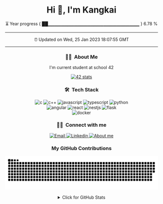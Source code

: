 <h1 align="center">Hi 👋, I'm Kangkai</h1>

<!-- Year progress bar -->
<p align="center">⏳ Year progress { ██▁▁▁▁▁▁▁▁▁▁▁▁▁▁▁▁▁▁▁▁▁▁▁▁▁▁▁▁ } 6.78 %</p>

---

<!-- Auto update time -->
<p align="center">⏰ Updated on Wed, 25 Jan 2023 18:07:55 GMT</p>

---

<!-- About me -->
<h3 align="center">🧑‍💻 &nbsp;About Me</h3>

<p align="center">I'm current student at school 42</p>

<!-- School 42 stats -->
<p align="center">
	<a href="https://github.com/JaeSeoKim/badge42">
		<img src="https://badge42.vercel.app/api/v2/cl1t6f1fn000609meta42ah3l/stats?cursusId=21&coalitionId=45" alt="42 stats" />
	</a>
</p>


<!-- Teck stack -->
<h3 align="center">🛠 &nbsp;Tech Stack</h3>

<p align="center">
	<!-- Language -->
	<img src="https://img.shields.io/badge/C-00599C?&style=for-the-badge&logo=c&logoColor=white" alt="c" />
	<img src="https://img.shields.io/badge/C%2B%2B-00599C?style=for-the-badge&logo=c%2B%2B&logoColor=white" alt="c++" />
	<img src="https://img.shields.io/badge/JAVASCRIPT-F5DB18?style=for-the-badge&logo=javascript&logoColor=white" alt="javascript" />
	<img src="https://img.shields.io/badge/TYPESCRIPT-007ACC?style=for-the-badge&logo=typescript&logoColor=white" alt="typescript" />
	<img src="https://img.shields.io/badge/PYTHON-3776AB?style=for-the-badge&logo=python&logoColor=white" alt="python" />
	<br />
	<!-- Framework -->
	<img src="https://img.shields.io/badge/ANGULAR-A6120D?style=for-the-badge&logo=angular&logoColor=white" alt="angular" />
	<img src="https://img.shields.io/badge/REACT-61DAFB?style=for-the-badge&logo=react&logoColor=white" alt="react" />
	<img src="https://img.shields.io/badge/NESTJS-CC013A?style=for-the-badge&logo=nestjs&logoColor=white" alt="nestjs" />
	<img src="https://img.shields.io/badge/FLASK-000000?style=for-the-badge&logo=flask&logoColor=white" alt="flask" />
	<br />
	<!-- Infrastructure -->
	<img src="https://img.shields.io/badge/DOCKER-0DB7ED?style=for-the-badge&logo=docker&logoColor=white" alt="docker" />
</p>

<!-- Connect with me -->
<h3 align="center">🤝🏻 &nbsp;Connect with me</h3>

<!-- Social link -->
<p align="center">
	<a href="mailto:kangkai.ye@hotmail.com">
		<img src="https://img.shields.io/badge/kangkai.ye@hotmail.com-00599C?style=for-the-badge&logo=microsoft-outlook&logoColor=white" alt="Email" />
	</a>
	<a href="https://www.linkedin.com/in/kangkai-ye/">
		<img src="https://img.shields.io/badge/LINKEDIN-0A66C2?style=for-the-badge&logo=linkedin&logoColor=white" alt="Linkedin" />
	</a>
	<a href="https://kev-ye.github.io">
		<img src="https://img.shields.io/badge/ABOUT_ME-F45E3F?style=for-the-badge&logo=Codemagic&logoColor=white" alt="About me" />
	</a>
</p>

<h3 align="center">My GitHub Contributions</h3>

<!-- Github contribution snake style -->
<p align="center">
	<img src="https://raw.githubusercontent.com/kev-ye/kev-ye/master/assets/github-contribution-grid-snake.svg" alt="commit snake" />
</p>

<!-- Github stats -->
<details align="center">
	<summary>Click for GitHub Stats</summary>
	<img src="https://github-readme-stats.vercel.app/api?username=kev-ye&show_icons=true&hide=issues&icon_color=000000&hide_border=true&title_color=00599C&text_color=555" alt = "GitHub Stats" width="75%" />
	<img src="https://github-readme-stats.vercel.app/api/top-langs/?username=kev-ye&title_color=00599C&layout=compact&hide_border=true" alt="Most Used Lang" width="75%" />
</details>

